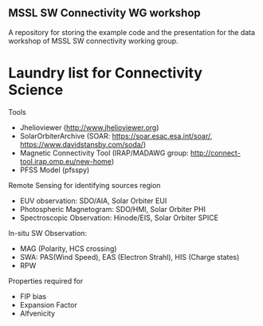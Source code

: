 ## MSSL SW Connectivity WG workshop
A repository for storing the example code and the presentation for the data workshop of MSSL SW connectivity working group.

# Laundry list for Connectivity Science

Tools
- Jhelioviewer (http://www.jhelioviewer.org)
- SolarOrbiterArchive (SOAR: https://soar.esac.esa.int/soar/, https://www.davidstansby.com/soda/)
- Magnetic Connectivity Tool (IRAP/MADAWG group: http://connect-tool.irap.omp.eu/new-home)
- PFSS Model (pfsspy)

Remote Sensing for identifying sources region
- EUV observation: SDO/AIA, Solar Orbiter EUI
- Photospheric Magnetogram: SDO/HMI, Solar Orbiter PHI
- Spectroscopic Observation: Hinode/EIS, Solar Orbiter SPICE

In-situ SW Observation:
- MAG (Polarity, HCS crossing)
- SWA: PAS(Wind Speed), EAS (Electron Strahl), HIS (Charge states)
- RPW

Properties required for 
- FIP bias
- Expansion Factor
- Alfvenicity





